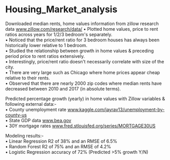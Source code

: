 # Housing_Market_analysis
Downloaded median rents, home values information from zillow research data www.zillow.com/research/data/
•	Plotted home values, price to rent ratios across years for 1/2/3 bedroom's separately.\
•	Noticed that the price/rent ratio for 3 bedroom houses has always been historically lower relative to 1 bedroom.\
•	Studied the relationship between growth in home values & preceding period price to rent ratios extensively.\
•	Interestingly, price/rent ratio doesn't necessarily correlate with size of the city.\
•	There are very large such as Chicago where home prices appear cheap relative to their rents.\
•	Observed that there are nearly 2000 zip codes where median rents have decreased between 2010 and 2017 (in absolute terms).

Predicted percentage growth (yearly) in home values with Zillow variables & following external data:-\
•	County unemployment rate www.kaggle.com/jayrav13/unemployment-by-county-us \
•	State GDP data www.bea.gov   \
•	30Y mortgage rates www.fred.stlouisfed.org/series/MORTGAGE30US    

Modeling results:-\
•	Linear Regression R2 of 38% and an RMSE of 6.5%\
•	Random Forest R2 of 75% and an RMSE of 4.2%\
•	Logistic Regression accuracy of 72% (Predicted >5% growth Y/N)
